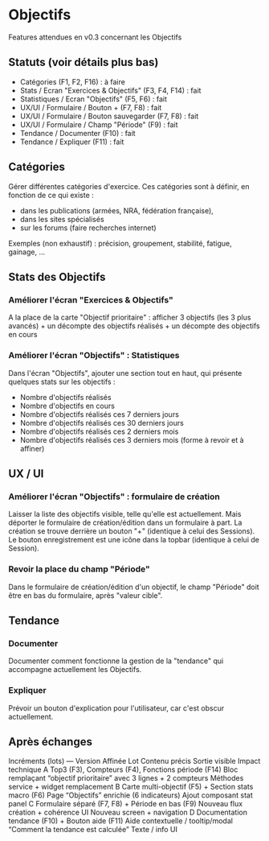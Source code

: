# Objectifs 

Features attendues en v0.3 concernant les Objectifs

## Statuts (voir détails plus bas)
- Catégories (F1, F2, F16) : à faire
- Stats / Ecran "Exercices & Objectifs" (F3, F4, F14) : fait
- Statistiques / Ecran "Objectifs" (F5, F6) : fait
- UX/UI / Formulaire / Bouton + (F7, F8) : fait
- UX/UI / Formulaire / Bouton sauvegarder (F7, F8) : fait
- UX/UI / Formulaire / Champ "Période" (F9) : fait
- Tendance / Documenter (F10) : fait
- Tendance / Expliquer (F11) : fait

## Catégories
Gérer différentes catégories d'exercice.
Ces catégories sont à définir, en fonction de ce qui existe :
- dans les publications (armées, NRA, fédération française), 
- dans les sites spécialisés
- sur les forums
(faire recherches internet)

Exemples (non exhaustif) : précision, groupement, stabilité, fatigue, gainage, ...

## Stats des Objectifs

### Améliorer l'écran "Exercices & Objectifs"
A la place de la carte "Objectif prioritaire" : afficher 3 objectifs (les 3 plus avancés) + un décompte des objectifs réalisés + un décompte des objectifs en cours

### Améliorer l'écran "Objectifs" : Statistiques
Dans l'écran "Objectifs", ajouter une section tout en haut, qui présente quelques stats sur les objectifs :
- Nombre d'objectifs réalisés
- Nombre d'objectifs en cours
- Nombre d'objectifs réalisés ces 7 derniers jours
- Nombre d'objectifs réalisés ces 30 derniers jours
- Nombre d'objectifs réalisés ces 2 derniers mois
- Nombre d'objectifs réalisés ces 3 derniers mois
(forme à revoir et à affiner)

## UX / UI

### Améliorer l'écran "Objectifs" : formulaire de création
Laisser la liste des objectifs visible, telle qu'elle est actuellement. Mais déporter le formulaire de création/édition dans un formulaire à part. La création se trouve derrière un bouton "+" (identique à celui des Sessions). Le bouton enregistrement est une icône dans la topbar (identique à celui de Session).

### Revoir la place du champ "Période"
Dans le formulaire de création/édition d'un objectif, le champ "Période" doit être en bas du formulaire, après "valeur cible".

## Tendance

### Documenter
Documenter comment fonctionne la gestion de la "tendance" qui accompagne actuellement les Objectifs.

### Expliquer
Prévoir un bouton d'explication pour l'utilisateur, car c'est obscur actuellement.

## Après échanges 

Incréments (lots) — Version Affinée
Lot	Contenu précis	Sortie visible	Impact technique
A	Top3 (F3), Compteurs (F4), Fonctions période (F14)	Bloc remplaçant “objectif prioritaire” avec 3 lignes + 2 compteurs	Méthodes service + widget remplacement
B	Carte multi-objectif (F5) + Section stats macro (F6)	Page “Objectifs” enrichie (6 indicateurs)	Ajout composant stat panel
C	Formulaire séparé (F7, F8) + Période en bas (F9)	Nouveau flux création + cohérence UI	Nouveau screen + navigation
D	Documentation tendance (F10) + Bouton aide (F11)	Aide contextuelle / tooltip/modal “Comment la tendance est calculée”	Texte / info UI

